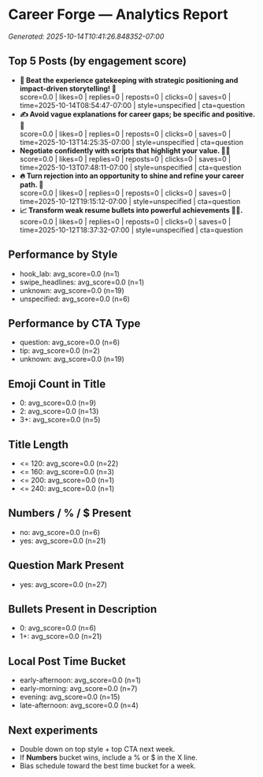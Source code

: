 # Career Forge — Analytics Report

_Generated: 2025-10-14T10:41:26.848352-07:00_

## Top 5 Posts (by engagement score)

- **🌟 Beat the experience gatekeeping with strategic positioning and impact-driven storytelling! 🚀**  
  score=0.0 | likes=0 | replies=0 | reposts=0 | clicks=0 | saves=0 | time=2025-10-14T08:54:47-07:00 | style=unspecified | cta=question
- **✍️ Avoid vague explanations for career gaps; be specific and positive. 🌟**  
  score=0.0 | likes=0 | replies=0 | reposts=0 | clicks=0 | saves=0 | time=2025-10-13T14:25:35-07:00 | style=unspecified | cta=question
- **Negotiate confidently with scripts that highlight your value. 💼💪**  
  score=0.0 | likes=0 | replies=0 | reposts=0 | clicks=0 | saves=0 | time=2025-10-13T07:48:11-07:00 | style=unspecified | cta=question
- **🔥 Turn rejection into an opportunity to shine and refine your career path. 🌟**  
  score=0.0 | likes=0 | replies=0 | reposts=0 | clicks=0 | saves=0 | time=2025-10-12T19:15:12-07:00 | style=unspecified | cta=question
- **📈 Transform weak resume bullets into powerful achievements 💪✨.**  
  score=0.0 | likes=0 | replies=0 | reposts=0 | clicks=0 | saves=0 | time=2025-10-12T18:37:32-07:00 | style=unspecified | cta=question

## Performance by Style

- hook_lab: avg_score=0.0 (n=1)
- swipe_headlines: avg_score=0.0 (n=1)
- unknown: avg_score=0.0 (n=19)
- unspecified: avg_score=0.0 (n=6)

## Performance by CTA Type

- question: avg_score=0.0 (n=6)
- tip: avg_score=0.0 (n=2)
- unknown: avg_score=0.0 (n=19)

## Emoji Count in Title

- 0: avg_score=0.0 (n=9)
- 2: avg_score=0.0 (n=13)
- 3+: avg_score=0.0 (n=5)

## Title Length

- <= 120: avg_score=0.0 (n=22)
- <= 160: avg_score=0.0 (n=3)
- <= 200: avg_score=0.0 (n=1)
- <= 240: avg_score=0.0 (n=1)

## Numbers / % / $ Present

- no: avg_score=0.0 (n=6)
- yes: avg_score=0.0 (n=21)

## Question Mark Present

- yes: avg_score=0.0 (n=27)

## Bullets Present in Description

- 0: avg_score=0.0 (n=6)
- 1+: avg_score=0.0 (n=21)

## Local Post Time Bucket

- early-afternoon: avg_score=0.0 (n=1)
- early-morning: avg_score=0.0 (n=7)
- evening: avg_score=0.0 (n=15)
- late-afternoon: avg_score=0.0 (n=4)

## Next experiments

- Double down on top style + top CTA next week.
- If **Numbers** bucket wins, include a % or $ in the X line.
- Bias schedule toward the best time bucket for a week.